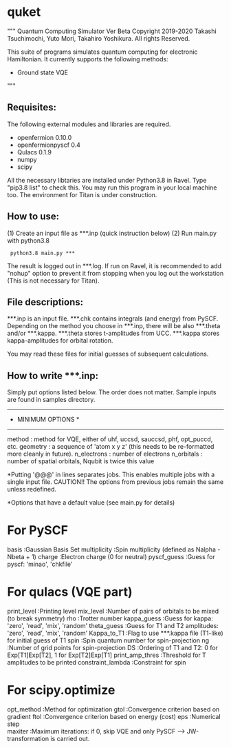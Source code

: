 # quket
"""
 Quantum Computing Simulator Ver Beta
     Copyright 2019-2020 Takashi Tsuchimochi, Yuto Mori, Takahiro Yoshikura. All rights Reserved.

 This suite of programs simulates quantum computing for electronic Hamiltonian.
 It currently supports the following methods:
   
   - Ground state VQE

"""

Requisites:
-----------

The following external modules and libraries are required.
 - openfermion        0.10.0 
 - openfermionpyscf   0.4    
 - Qulacs             0.1.9   
 - numpy
 - scipy 

All the necessary libtaries are installed under Python3.8 in Ravel. 
Type "pip3.8 list" to check this.
You may run this program in your local machine too.
The environment for Titan is under construction.



How to use:
-----------

(1) Create an input file as ***.inp (quick instruction below)
(2) Run main.py with python3.8

     python3.8 main.py *** 

The result is logged out in ***.log.
If run on Ravel, it is recommended to add "nohup" option to prevent it from stopping when you log out the workstation (This is not necessary for Titan).



File descriptions:
------------------

***.inp is an input file.
***.chk contains integrals (and energy) from PySCF.
Depending on the method you choose in ***.inp, there will be also ***.theta and/or ***.kappa. 
***.theta stores t-amplitudes from UCC. 
***.kappa stores kappa-amplitudes for orbital rotation.

You may read these files for initial guesses of subsequent calculations.




How to write ***.inp: 
---------------------

Simply put options listed below.
The order does not matter.
Sample inputs are found in samples directory.

*******************
* MINIMUM OPTIONS *
*******************
method        : method for VQE, either of  uhf, uccsd, sauccsd, phf, opt_puccd, etc.
geometry      : a sequence of 'atom x y z' (this needs to be re-formatted more cleanly in future).
n_electrons   : number of electrons 
n_orbitals    : number of spatial orbitals, Nqubit is twice this value


*Putting '@@@' in lines separates jobs. This enables multiple jobs with a single input file.
 CAUTION!! The options from previous jobs remain the same unless redefined.

*Options that have a default value (see main.py for details)
# For PySCF
basis               :Gaussian Basis Set 
multiplicity        :Spin multiplicity (defined as Nalpha - Nbeta + 1) 
charge              :Electron charge (0 for neutral) 
pyscf_guess         :Guess for pyscf: 'minao', 'chkfile'

# For qulacs (VQE part)
print_level         :Printing level
mix_level           :Number of pairs of orbitals to be mixed (to break symmetry)
rho                 :Trotter number 
kappa_guess         :Guess for kappa: 'zero', 'read', 'mix', 'random'
theta_guess         :Guess for T1 and T2 amplitudes: 'zero', 'read', 'mix', 'random'
Kappa_to_T1         :Flag to use ***.kappa file (T1-like) for initial guess of T1
spin                :Spin quantum number for spin-projection
ng                  :Number of grid points for spin-projection
DS                  :Ordering of T1 and T2: 0 for Exp[T1]Exp[T2], 1 for Exp[T2]Exp[T1]
print_amp_thres     :Threshold for T amplitudes to be printed
constraint_lambda   :Constraint for spin 

# For scipy.optimize
opt_method          :Method for optimization
gtol                :Convergence criterion based on gradient
ftol                :Convergence criterion based on energy (cost)
eps                 :Numerical step     
maxiter             :Maximum iterations: if 0, skip VQE and only PySCF --> JW-transformation is carried out. 


